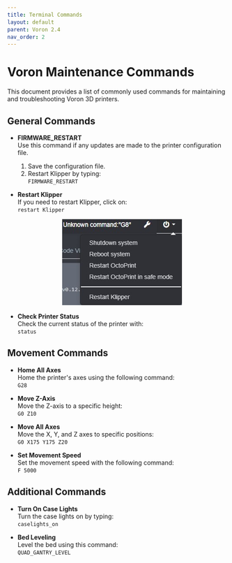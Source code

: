 ```yaml
---
title: Terminal Commands 
layout: default
parent: Voron 2.4 
nav_order: 2
---
```


# Voron Maintenance Commands

This document provides a list of commonly used commands for maintaining and troubleshooting Voron 3D printers.

## General Commands

- **FIRMWARE_RESTART**  
  Use this command if any updates are made to the printer configuration file.  
  1. Save the configuration file.  
  2. Restart Klipper by typing:  
  `FIRMWARE_RESTART`

- **Restart Klipper**  
  If you need to restart Klipper, click on:  
  `restart Klipper`
   <p align="center">
     <img src="../attachments/restart.jpg" width="275" height="197" alt="Klipper"></p>
  

- **Check Printer Status**  
  Check the current status of the printer with:  
  `status`

## Movement Commands

- **Home All Axes**  
  Home the printer's axes using the following command:  
  `G28`

- **Move Z-Axis**  
  Move the Z-axis to a specific height:  
  `G0 Z10`

- **Move All Axes**  
  Move the X, Y, and Z axes to specific positions:  
  `G0 X175 Y175 Z20`

- **Set Movement Speed**  
  Set the movement speed with the following command:  
  `F 5000`

## Additional Commands

- **Turn On Case Lights**  
  Turn the case lights on by typing:  
  `caselights_on`

- **Bed Leveling**  
  Level the bed using this command:  
  `QUAD_GANTRY_LEVEL`
